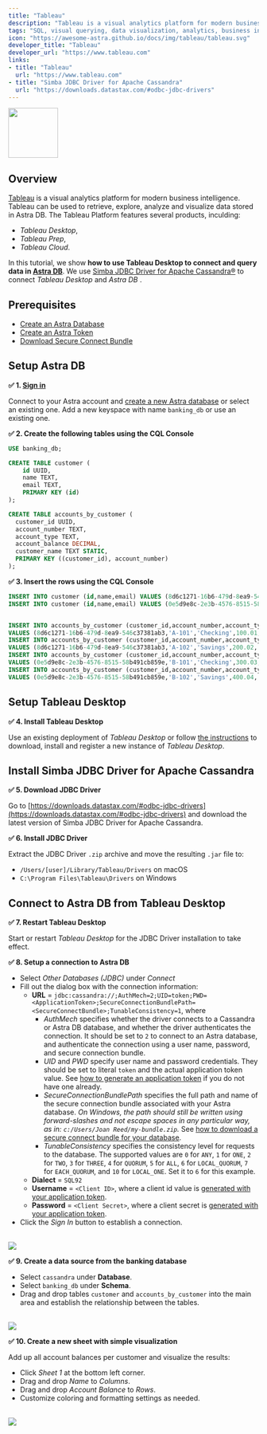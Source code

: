 ```yaml
---
title: "Tableau"
description: "Tableau is a visual analytics platform for modern business intelligence. Tableau can be used to retrieve, explore, analyze and visualize data stored in Astra DB."
tags: "SQL, visual querying, data visualization, analytics, business intelligence"
icon: "https://awesome-astra.github.io/docs/img/tableau/tableau.svg"
developer_title: "Tableau"
developer_url: "https://www.tableau.com"
links:
- title: "Tableau"
  url: "https://www.tableau.com"
- title: "Simba JDBC Driver for Apache Cassandra"
  url: "https://downloads.datastax.com/#odbc-jdbc-drivers"
---
```


<img src="https://awesome-astra.github.io/docs/img/tableau/logo-tableau.svg" height="100px" />

## Overview

[Tableau](https://www.tableau.com) is a visual analytics platform for modern business intelligence. Tableau can be used to retrieve, explore, analyze and visualize data stored in Astra DB. The Tableau Platform features several products, inculding:

- _Tableau Desktop_,
- _Tableau Prep_,
- _Tableau Cloud_.

In this tutorial, we show **how to use Tableau Desktop to connect and query data in [Astra DB](http://astra.datastax.com)**.
We use [Simba JDBC Driver for Apache Cassandra®](https://downloads.datastax.com/#odbc-jdbc-drivers) to connect _Tableau Desktop_ and _Astra DB_ .


## Prerequisites

- [Create an Astra Database](https://awesome-astra.github.io/docs/pages/astra/create-instance/)
- [Create an Astra Token](https://awesome-astra.github.io/docs/pages/astra/create-token/)
- [Download Secure Connect Bundle](https://awesome-astra.github.io/docs/pages/astra/download-scb/)

## Setup Astra DB

**<span class="nosurface" markdown="1">✅ </span>1. [Sign in](https://astra.datastax.com/)**

Connect to your Astra account and [create a new Astra database](https://awesome-astra.github.io/docs/pages/astra/create-instance/) or select an existing one. Add a new keyspace with name `banking_db` or use an existing one.

**<span class="nosurface" markdown="1">✅ </span>2. Create the following tables using the CQL Console**

```sql
USE banking_db;
```

```sql
CREATE TABLE customer (
    id UUID,
    name TEXT,
    email TEXT,
    PRIMARY KEY (id)
);

CREATE TABLE accounts_by_customer (
  customer_id UUID,
  account_number TEXT,
  account_type TEXT,
  account_balance DECIMAL,
  customer_name TEXT STATIC,
  PRIMARY KEY ((customer_id), account_number)
);
```

**<span class="nosurface" markdown="1">✅ </span>3. Insert the rows using the CQL Console**

```sql
INSERT INTO customer (id,name,email) VALUES (8d6c1271-16b6-479d-8ea9-546c37381ab3,'Alice','alice@example.org');
INSERT INTO customer (id,name,email) VALUES (0e5d9e8c-2e3b-4576-8515-58b491cb859e,'Bob','bob@example.org');


INSERT INTO accounts_by_customer (customer_id,account_number,account_type,account_balance,customer_name)
VALUES (8d6c1271-16b6-479d-8ea9-546c37381ab3,'A-101','Checking',100.01,'Alice');
INSERT INTO accounts_by_customer (customer_id,account_number,account_type,account_balance,customer_name)
VALUES (8d6c1271-16b6-479d-8ea9-546c37381ab3,'A-102','Savings',200.02,'Alice');
INSERT INTO accounts_by_customer (customer_id,account_number,account_type,account_balance,customer_name)
VALUES (0e5d9e8c-2e3b-4576-8515-58b491cb859e,'B-101','Checking',300.03,'Bob');
INSERT INTO accounts_by_customer (customer_id,account_number,account_type,account_balance,customer_name)
VALUES (0e5d9e8c-2e3b-4576-8515-58b491cb859e,'B-102','Savings',400.04,'Bob');
```

## Setup Tableau Desktop

**<span class="nosurface" markdown="1">✅ </span>4. Install Tableau Desktop**

Use an existing deployment of _Tableau Desktop_ or follow [the instructions](https://www.tableau.com/products/desktop) to download, install and register a new instance of _Tableau Desktop_.

## Install Simba JDBC Driver for Apache Cassandra

**<span class="nosurface" markdown="1">✅ </span>5. Download JDBC Driver**

Go to [https://downloads.datastax.com/#odbc-jdbc-drivers](https://downloads.datastax.com/#odbc-jdbc-drivers) and download the latest version of Simba JDBC Driver for Apache Cassandra.

**<span class="nosurface" markdown="1">✅ </span>6. Install JDBC Driver**

Extract the JDBC Driver `.zip` archive and move the resulting `.jar` file to:

- `/Users/[user]/Library/Tableau/Drivers` on macOS
- `C:\Program Files\Tableau\Drivers` on Windows

## Connect to Astra DB from Tableau Desktop

**<span class="nosurface" markdown="1">✅ </span>7. Restart Tableau Desktop**

Start or restart _Tableau Desktop_ for the JDBC Driver installation to take effect.

**<span class="nosurface" markdown="1">✅ </span>8. Setup a connection to Astra DB**

- Select _Other Databases (JDBC)_ under _Connect_
- Fill out the dialog box with the connection information:
    - **URL** = `jdbc:cassandra://;AuthMech=2;UID=token;PWD=<ApplicationToken>;SecureConnectionBundlePath=<SecureConnectBundle>;TunableConsistency=1`, where
        - _AuthMech_ specifies whether the driver connects to a Cassandra or Astra DB database, and whether the driver authenticates the connection. It should be set to `2` to connect to an Astra database, and authenticate the connection using a user name, password, and secure connection bundle.
        - _UID_ and _PWD_ specify user name and password credentials. They should be set to literal `token` and the actual application token value. See [how to generate an application token](https://awesome-astra.github.io/docs/pages/astra/create-token/) if you do not have one already.
        - _SecureConnectionBundlePath_ specifies the full path and name of the secure connection bundle associated with your Astra database. _On Windows, the path should still be written using forward-slashes and not escape spaces in any particular way, as in: `c:/Users/Joan Reed/my-bundle.zip`._ See [how to download a secure connect bundle for your database](https://awesome-astra.github.io/docs/pages/astra/download-scb/).
        - _TunableConsistency_ specifies the consistency level for requests to the database. The supported values are `0` for `ANY`, `1` for `ONE`, `2` for `TWO`, `3` for `THREE`, `4` for `QUORUM`, `5` for `ALL`, `6` for `LOCAL_QUORUM`, `7` for `EACH_QUORUM`, and `10` for `LOCAL_ONE`. Set it to `6` for this example.
    - **Dialect** = `SQL92`
    - **Username** = `<Client ID>`, where a client id value is [generated with your application token](https://awesome-astra.github.io/docs/pages/astra/create-token/).
    - **Password** = `<Client Secret>`, where a client secret is [generated with your application token](https://awesome-astra.github.io/docs/pages/astra/create-token/). 
- Click the _Sign In_ button to establish a connection.

<br/><img src="https://awesome-astra.github.io/docs/img/tableau/connection-dialog.png" /><br/>

**<span class="nosurface" markdown="1">✅ </span>9. Create a data source from the banking database**

- Select `cassandra` under **Database**.
- Select `banking_db` under **Schema**.
- Drag and drop tables `customer` and `accounts_by_customer` into the main area and establish the relationship between the tables.

<br/><img src="https://awesome-astra.github.io/docs/img/tableau/data-source.png" /><br/>


**<span class="nosurface" markdown="1">✅ </span>10. Create a new sheet with simple visualization**

Add up all account balances per customer and visualize the results: 

- Click _Sheet 1_ at the bottom left corner.
- Drag and drop _Name_ to _Columns_.
- Drag and drop _Account Balance_ to _Rows_.
- Customize coloring and formatting settings as needed. 

<br/><img src="https://awesome-astra.github.io/docs/img/tableau/tableau-visualization.png" /><br/>

